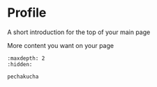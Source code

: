 # Profile
A short introduction for the top of your main page


More content you want on your page



<!-- use this to make a menu when you add more pages -->
```{toctree}
:maxdepth: 2
:hidden:

pechakucha
```
